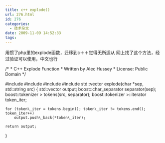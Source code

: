 ```yaml
---
title: c++ explode()
url: 276.html
id: 276
categories:
  - 技术杂文
date: 2009-11-09 14:52:33
tags:
---
```


用惯了php里的explode函数，迁移到c＋＋觉得无所适从 网上找了这个方法，经过验证可以使用，中文也行

/\*
 \* C++ Explode Function
 \* Written by Alec Hussey
 \* License: Public Domain
 */

#include #include #include #include std::vector explode(char *sep, std::string src)
{
	std::vector output;
	boost::char_separator separator(sep);
	boost::tokenizer \> tokens(src, separator);
	boost::tokenizer >::iterator token_iter;

	for (token\_iter = tokens.begin(); token\_iter != tokens.end(); token_iter++)
		output.push\_back(*token\_iter);

	return output;
}